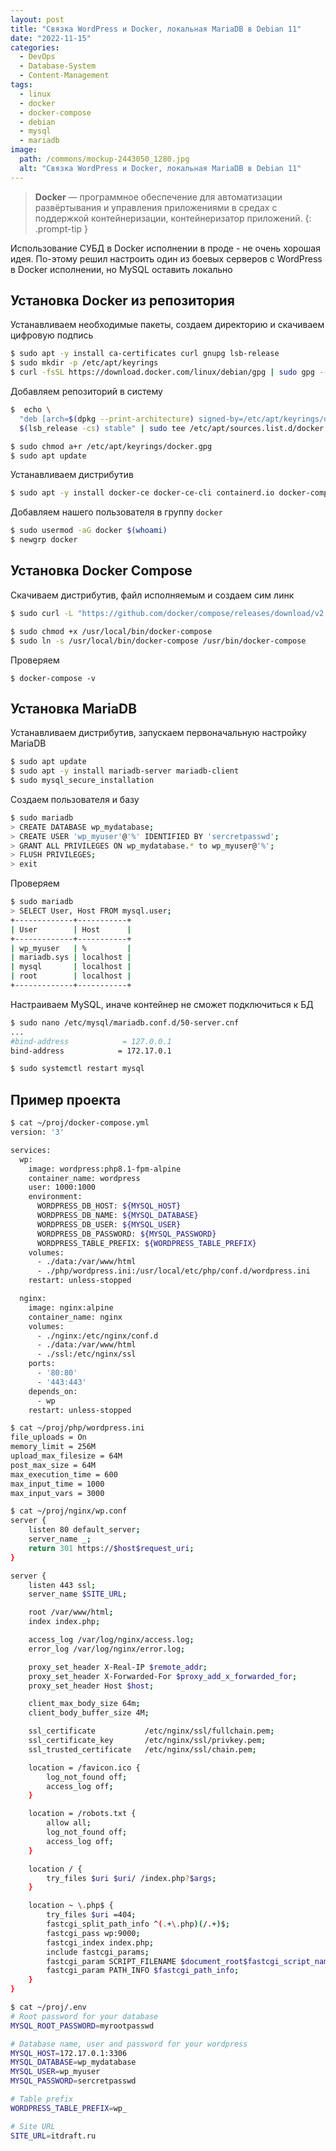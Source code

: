 ```yaml
---
layout: post
title: "Связка WordPress и Docker, локальная MariaDB в Debian 11"
date: "2022-11-15"
categories:
  - DevOps
  - Database-System
  - Content-Management
tags:
  - linux
  - docker
  - docker-compose
  - debian
  - mysql
  - mariadb
image:
  path: /commons/mockup-2443050_1280.jpg
  alt: "Связка WordPress и Docker, локальная MariaDB в Debian 11"
---
```


> **Docker** — программное обеспечение для автоматизации развёртывания и управления приложениями в средах с поддержкой контейнеризации, контейнеризатор приложений.
{: .prompt-tip }

Использование СУБД в Docker исполнении в проде - не очень хорошая идея. По-этому решил настроить один из боевых серверов c WordPress в Docker исполнении, но MySQL оставить локально

## Установка Docker из репозитория

Устанавливаем необходимые пакеты, создаем директорию и скачиваем цифровую подпись
```sh
$ sudo apt -y install ca-certificates curl gnupg lsb-release
$ sudo mkdir -p /etc/apt/keyrings
$ curl -fsSL https://download.docker.com/linux/debian/gpg | sudo gpg --dearmor -o /etc/apt/keyrings/docker.gpg
```

Добавляем репозиторий в систему
```sh
$  echo \
  "deb [arch=$(dpkg --print-architecture) signed-by=/etc/apt/keyrings/docker.gpg] https://download.docker.com/linux/debian \
  $(lsb_release -cs) stable" | sudo tee /etc/apt/sources.list.d/docker.list > /dev/null

$ sudo chmod a+r /etc/apt/keyrings/docker.gpg
$ sudo apt update
```

Устанавливаем дистрибутив
```sh
$ sudo apt -y install docker-ce docker-ce-cli containerd.io docker-compose-plugin
```

Добавляем нашего пользователя в группу `docker`
```sh
$ sudo usermod -aG docker $(whoami)
$ newgrp docker
```

## Установка Docker Compose

Скачиваем дистрибутив, файл исполняемым и создаем сим линк
```sh
$ sudo curl -L "https://github.com/docker/compose/releases/download/v2.12.2/docker-compose-linux-x86_64" -o /usr/local/bin/docker-compose

$ sudo chmod +x /usr/local/bin/docker-compose
$ sudo ln -s /usr/local/bin/docker-compose /usr/bin/docker-compose
```

Проверяем
```
$ docker-compose -v
```

## Установка MariaDB

Устанавливаем дистрибутив, запускаем первоначальную настройку MariaDB
```sh
$ sudo apt update
$ sudo apt -y install mariadb-server mariadb-client
$ sudo mysql_secure_installation
```

Создаем пользователя и базу
```sh
$ sudo mariadb
> CREATE DATABASE wp_mydatabase;
> CREATE USER 'wp_myuser'@'%' IDENTIFIED BY 'sercretpasswd';
> GRANT ALL PRIVILEGES ON wp_mydatabase.* to wp_myuser@'%';
> FLUSH PRIVILEGES;
> exit
```

Проверяем
```sh
$ sudo mariadb
> SELECT User, Host FROM mysql.user;
+-------------+-----------+
| User        | Host      |
+-------------+-----------+
| wp_myuser   | %         |
| mariadb.sys | localhost |
| mysql       | localhost |
| root        | localhost |
+-------------+-----------+
```

Настраиваем MySQL, иначе контейнер не сможет подключиться к БД
```sh
$ sudo nano /etc/mysql/mariadb.conf.d/50-server.cnf
...
#bind-address            = 127.0.0.1
bind-address            = 172.17.0.1

$ sudo systemctl restart mysql
```

## Пример проекта

```sh
$ cat ~/proj/docker-compose.yml
version: '3'

services:
  wp:
    image: wordpress:php8.1-fpm-alpine
    container_name: wordpress
    user: 1000:1000
    environment:
      WORDPRESS_DB_HOST: ${MYSQL_HOST}
      WORDPRESS_DB_NAME: ${MYSQL_DATABASE}
      WORDPRESS_DB_USER: ${MYSQL_USER}
      WORDPRESS_DB_PASSWORD: ${MYSQL_PASSWORD}
      WORDPRESS_TABLE_PREFIX: ${WORDPRESS_TABLE_PREFIX}
    volumes:
      - ./data:/var/www/html
      - ./php/wordpress.ini:/usr/local/etc/php/conf.d/wordpress.ini
    restart: unless-stopped

  nginx:
    image: nginx:alpine
    container_name: nginx
    volumes:
      - ./nginx:/etc/nginx/conf.d
      - ./data:/var/www/html
      - ./ssl:/etc/nginx/ssl
    ports:
      - '80:80'
      - '443:443'
    depends_on:
      - wp
    restart: unless-stopped
```

```sh
$ cat ~/proj/php/wordpress.ini
file_uploads = On
memory_limit = 256M
upload_max_filesize = 64M
post_max_size = 64M
max_execution_time = 600
max_input_time = 1000
max_input_vars = 3000
```

```sh
$ cat ~/proj/nginx/wp.conf
server {
    listen 80 default_server;
    server_name _;
    return 301 https://$host$request_uri;
}

server {
    listen 443 ssl;
    server_name $SITE_URL;

    root /var/www/html;
    index index.php;

    access_log /var/log/nginx/access.log;
    error_log /var/log/nginx/error.log;

    proxy_set_header X-Real-IP $remote_addr;
    proxy_set_header X-Forwarded-For $proxy_add_x_forwarded_for;
    proxy_set_header Host $host;

    client_max_body_size 64m;
    client_body_buffer_size 4M;

    ssl_certificate           /etc/nginx/ssl/fullchain.pem;
    ssl_certificate_key       /etc/nginx/ssl/privkey.pem;
    ssl_trusted_certificate   /etc/nginx/ssl/chain.pem;

    location = /favicon.ico {
        log_not_found off;
        access_log off;
    }

    location = /robots.txt {
        allow all;
        log_not_found off;
        access_log off;
    }

    location / {
        try_files $uri $uri/ /index.php?$args;
    }

    location ~ \.php$ {
        try_files $uri =404;
        fastcgi_split_path_info ^(.+\.php)(/.+)$;
        fastcgi_pass wp:9000;
        fastcgi_index index.php;
        include fastcgi_params;
        fastcgi_param SCRIPT_FILENAME $document_root$fastcgi_script_name;
        fastcgi_param PATH_INFO $fastcgi_path_info;
    }
}
```

```sh
$ cat ~/proj/.env
# Root password for your database
MYSQL_ROOT_PASSWORD=myrootpasswd

# Database name, user and password for your wordpress
MYSQL_HOST=172.17.0.1:3306
MYSQL_DATABASE=wp_mydatabase
MYSQL_USER=wp_myuser
MYSQL_PASSWORD=sercretpasswd

# Table prefix
WORDPRESS_TABLE_PREFIX=wp_

# Site URL
SITE_URL=itdraft.ru
```
